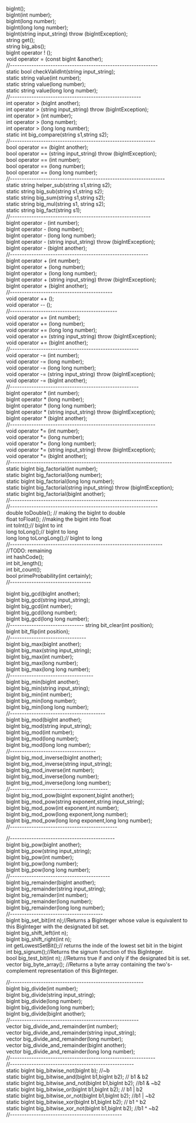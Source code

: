 bigInt();<br />
bigInt(int number);<br />
bigInt(long number);<br />
bigInt(long long number);<br />
bigInt(string input_string) throw (bigIntException);<br />
string get();<br />
string big_abs();<br />
bigInt operator ! ();<br />
void operator = (const bigInt &another);<br />
//--------------------------------------------------------------<br />
static bool checkValidInt(string input_string);<br />
static string value(int number);<br />
static string value(long number);<br />
static string value(long long number);<br />
//-------------------------------------------------------<br />
int operator > (bigInt another); <br />
int operator > (string input_string) throw (bigIntException);<br />
int operator > (int number);<br />
int operator > (long number);<br />
int operator > (long long number);<br />
static int big_compare(string s1,string s2);<br />
//-------------------------------------------------------------<br />
bool operator == (bigInt another);<br />
bool operator == (string input_string) throw (bigIntException);<br />
bool operator == (int number);<br />
bool operator == (long number);<br />
bool operator == (long long number);<br />
//-----------------------------------------------------------------<br />
static string helper_sub(string s1,string s2);<br />
static string big_sub(string s1,string s2);<br />
static string big_sum(string s1,string s2);<br />
static string big_mul(string s1, string s2);<br />
static string big_fact(string s1);<br />
//-----------------------------------------------------------<br />
bigInt operator - (int number);<br />
bigInt operator - (long number);<br />
bigInt operator - (long long number);<br />
bigInt operator - (string input_string) throw (bigIntException);<br />
bigInt operator - (bigInt another);<br />
//----------------------------------------------------------<br />
bigInt operator + (int number);<br />
bigInt operator + (long number);<br />
bigInt operator + (long long number);<br />
bigInt operator + (string input_string) throw (bigIntException);<br />
bigInt operator + (bigInt another);<br />
//-------------------------------------------<br />
void operator ++ ();<br />
void operator -- ();<br />
//---------------------------------------------<br />
void operator += (int number);<br />
void operator += (long number);<br />
void operator += (long long number);<br />
void operator += (string input_string) throw (bigIntException);<br />
void operator += (bigInt another);<br />
//------------------------------------------------------<br />
void operator -= (int number);<br />
void operator -= (long number);<br />
void operator -= (long long number);<br />
void operator -= (string input_string) throw (bigIntException);<br />
void operator -= (bigInt another);<br />
//------------------------------------------------------<br />
bigInt operator * (int number);<br />
bigInt operator * (long number);<br />
bigInt operator * (long long number);<br />
bigInt operator * (string input_string) throw (bigIntException);<br />
bigInt operator * (bigInt another);<br />
//-------------------------------------------------------------<br />
void operator *= (int number);<br />
void operator *= (long number);<br />
void operator *= (long long number);<br />
void operator *= (string input_string) throw (bigIntException);<br />
void operator *= (bigInt another);<br />
//--------------------------------------------------------------------<br />
static bigInt big_factorial(int number);<br />
static bigInt big_factorial(long number);<br />
static bigInt big_factorial(long long number);<br />
static bigInt big_factorial(string input_string) throw (bigIntException);<br />
static bigInt big_factorial(bigInt another);<br />
//--------------------------------------------------------------<br />
//--------------------------------------------------------------<br />
double toDouble(); // making the bigInt to double<br />
float toFloat(); //making the bigint into float<br />
int toInt();// bigInt to int<br />
long toLong();//  bigInt to long<br />
long long toLongLong();// bigInt to long<br />
//----------------------------------------------------------------<br />
//TODO: remaining<br />
int hashCode();<br />
int bit_length();<br />
int bit_count();<br />
bool primeProbability(int certainly);<br />
//----------------------------------<br />
		
bigInt big_gcd(bigInt another);<br />
bigInt big_gcd(string input_string);<br />
bigInt big_gcd(int number);<br />
bigInt big_gcd(long number);<br />
bigInt big_gcd(long long number);<br />
//-------------------------------
string bit_clear(int position);<br />
bigInt bit_flip(int position);<br />
//--------------------------------<br />
bigInt big_max(bigInt another);<br />
bigInt big_max(string input_string);<br />
bigInt big_max(int number);<br />
bigInt big_max(long number);<br />
bigInt big_max(long long number);<br />
//-----------------------------------<br />
bigInt big_min(bigInt another);<br />
bigInt big_min(string input_string);<br />
bigInt big_min(int number);<br />
bigInt big_min(long number);<br />
bigInt big_min(long long number);<br />
//----------------------------------------<br />
bigInt big_mod(bigInt another);<br />
bigInt big_mod(string input_string);<br />
bigInt big_mod(int number);<br />
bigInt big_mod(long number);<br />
bigInt big_mod(long long number);<br />
//------------------------------------<br />
bigInt big_mod_inverse(bigInt another);<br />
bigInt big_mod_inverse(string input_string);<br />
bigInt big_mod_inverse(int number);<br />
bigInt big_mod_inverse(long number);<br />
bigInt big_mod_inverse(long long number);<br />
//-----------------------------------------<br />
bigInt big_mod_pow(bigInt exponent,bigInt another);<br />
bigInt big_mod_pow(string exponent,string input_string);<br />
bigInt big_mod_pow(int exponent,int number);<br />
bigInt big_mod_pow(long exponent,long number);<br />
bigInt big_mod_pow(long long exponent,long long number);<br />
//---------------------------------------------<br />

//--------------------------------------------<br />
bigInt big_pow(bigInt another);<br />
bigInt big_pow(string input_string);<br />
bigInt big_pow(int number);<br />
bigInt big_pow(long number);<br />
bigInt big_pow(long long number);<br />
//------------------------------------------<br />
bigInt big_remainder(bigInt another);<br />
bigInt big_remainder(string input_string);<br />
bigInt big_remainder(int number);<br />
bigInt big_remainder(long number);<br />
bigInt big_remainder(long long number);<br />
//---------------------------------------<br />
bigInt big_set_bit(int n);//Returns a BigInteger whose value is equivalent to this BigInteger with the designated bit set.<br />
bigInt big_shift_left(int n);<br />
bigInt big_shift_right(int n);<br />
int getLowestSetBit();// returns the inde of the lowest set bit in the bigint<br />
int big_signum();//Returns the signum function of this BigInteger.<br />
bool big_test_bit(int n); //Returns true if and only if the designated bit is set.<br />
vector<int> big_byte_array(); //Returns a byte array containing the two's-complement representation of this BigInteger.<br />
		
//--------------------------------------------------------<br />
bigInt big_divide(int number);<br />
bigInt big_divide(string input_string);<br />
bigInt big_divide(long number);<br />
bigInt big_divide(long long number);<br />
bigInt big_divide(bigInt another);<br />
//------------------------------------------------------<br />
vector<bigInt> big_divide_and_remainder(int number);<br />
vector<bigInt> big_divide_and_remainder(string input_string);<br />
vector<bigInt> big_divide_and_remainder(long number);<br />
vector<bigInt> big_divide_and_remainder(bigInt another);<br />
vector<bigInt> big_divide_and_remainder(long long number);<br />
//-------------------------------------------------------------  <br />
//----------------------------------------------------  <br />
static bigInt big_bitwise_not(bigInt b); //~b  <br />
static bigInt big_bitwise_and(bigInt b1,bigInt b2); // b1 & b2  <br />
static bigInt big_bitwise_and_not(bigInt b1,bigInt b2); //b1 & ~b2  <br />
static bigInt big_bitwise_or(bigInt b1,bigInt b2); // b1 | b2  <br />
static bigInt big_bitwise_or_not(bigInt b1,bigInt b2); //b1 | ~b2  <br />
static bigInt big_bitwise_xor(bigInt b1,bigInt b2); // b1 ^ b2  <br />
static bigInt big_bitwise_xor_not(bigInt b1,bigInt b2); //b1 ^ ~b2  <br />
//-----------------------------------------------
